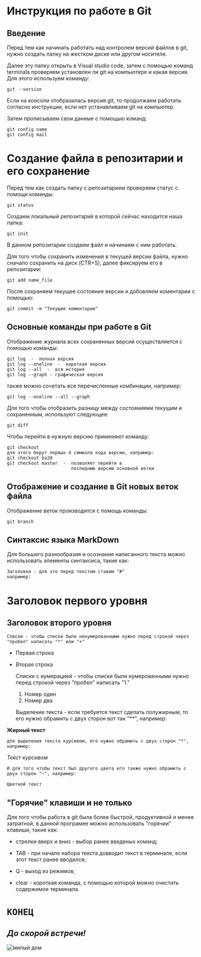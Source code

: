 # Инструкция по работе в Git

## Введение

 Перед тем как начинать работать над контролем версий файлов в git, нужно создать папку на жестком диске или другом носителе.

Далее эту папку открыть в Visual studio code, затем с помощью команд terminala проверяем установлен ли git на компьютере и какая версия. Для этого используем команду:

    git --version

Если на консоли отобразилась версия git, то продолжаем работать согласно инструкции, если нет устанавливаем git на компьютер.

Затем прописываем свои данные с помощью команд:

    git config name
    git config mail

# Создание файла в репозитарии и его сохранение

Перед тем как создать папку с репозитарием проверяем статус с помощи команды:

    git status

Создаем локальный репозитарий в которой сейчас находится наша папка:

    git init

В данном репозитарии создаем файл и начинаем с ним работать.

Для того чтобы сохранить изменения в текущей версии файла, нужно сначало сохранить на диск (CTR+S), далее фиксируем его в репозитарии:

    git add name_file

После сохраняем текущее состояние версии и добовляем коментарии с помощью:

    git commit -m "Текущие коментарии"

## Основные команды при работе в Git

Отображение журнала всех сохраненных версий осуществляется с помощью команды:

    git log  -  полная версия
    git log --oneline  -  короткая версия
    git log --all  -  вся история 
    git log --graph - графическая версия

также можно сочетать все перечисленные комбинации, например:

    git log --oneline --all --graph

Для того чтобы отобразить разницу между состояниями текущим и сохраненным, используют следующее:

    git diff

Чтобы перейти в нужную версию применяют команду:

    git checkout
    для этого берут первых 4 символа кода версии, например:
    git checkout ba28
    git checkout master  -  позволяет перейти в        
                            последнюю версию основной ветки

## Отображение и создание в Git новых веток файла

Отображение веток производится с помощь команды:

    git branch



## Синтаксис языка MarkDown

Для большего разнообразия и осознания написанного текста можно использовать элементы синтаксиса, такие как:

    Заголовки - для это перед текстом ставим "#"
    например:

# Заголовок первого уровня
## Заголовок второго уровня


    Списки - чтобы списки были ненумерованными нужно перед строкой через "пробел" написать "*" или "+"

* Первая строка

+ Вторая строка

    Списки с нумерацией - чтобы списки были нумерованными нужно перед строкой через "пробел" написать "1."

    1. Номер один
    2. Номер два


    Выделение текста - если требуется текст сделать полужирным, то его нужно обрамить с двух сторон вот так "**", например:

**Жирный текст**

    для выделения текста курсивом, его нужно обрамить с двух сторон "*", например:

*Текст курсивом*

    И для того чтобы текст был другого цвета его также нужно обрамить с двух сторон "~", например:

`Цветной текст`

## "Горячие" клавиши и не только

Для того чтобы работа в git была более быстрой, продуктивной и менее затратной, в данной програмее можно использовать "горячии"  клавиши, такие как:

* стрелки вверх и вниз - выбор ранее введеных команд;

* TAB - при начале набора текста довводит текст в терминале, если этот текст ранее вводился;

+ Q - выход из режимов;

+ clear - короткая команда, с помощью которой можно очистить содержимое терминала.

# **`КОНЕЦ`**

## *До скорой встречи!*

![милый дом](Home.jpg)